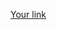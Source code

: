 [Your link](https://drive.google.com/drive/folders/1kR_1hkWNlnohTNos51ZYJ1sCCGKhIJ-T?usp=sharing)
 
